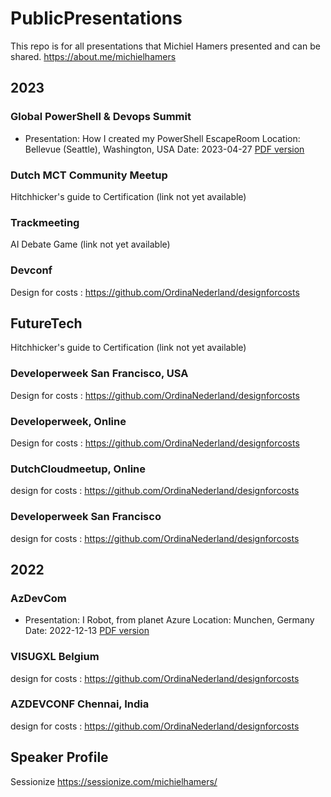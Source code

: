# PublicPresentations

This repo is for all presentations that Michiel Hamers presented and can be shared. <https://about.me/michielhamers>

## 2023

### Global PowerShell & Devops Summit

- Presentation: How I created my PowerShell EscapeRoom
  Location: Bellevue (Seattle), Washington, USA
  Date: 2023-04-27
  [PDF version](./2023/20230427%20How%20I%20created%20my%20PowerShell%20Escape%20Room.pdf)

### Dutch MCT Community Meetup

Hitchhicker's guide to Certification (link not yet available)

### Trackmeeting

AI Debate Game (link not yet available)

### Devconf

Design for costs : <https://github.com/OrdinaNederland/designforcosts>

## FutureTech

Hitchhicker's guide to Certification (link not yet available)

### Developerweek San Francisco, USA

Design for costs : <https://github.com/OrdinaNederland/designforcosts>

### Developerweek, Online

Design for costs : <https://github.com/OrdinaNederland/designforcosts>

### DutchCloudmeetup, Online

design for costs : <https://github.com/OrdinaNederland/designforcosts>

### Developerweek San Francisco

design for costs : <https://github.com/OrdinaNederland/designforcosts>

## 2022

### AzDevCom

- Presentation: I Robot, from planet Azure
  Location: Munchen, Germany
  Date: 2022-12-13
  [PDF version](./2022/20221213_IrobotMunchen.pdf)

### VISUGXL Belgium

design for costs : <https://github.com/OrdinaNederland/designforcosts>

### AZDEVCONF Chennai, India

design for costs : <https://github.com/OrdinaNederland/designforcosts>

## Speaker Profile

Sessionize <https://sessionize.com/michielhamers/>
